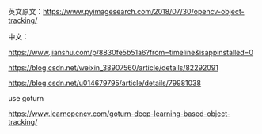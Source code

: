 英文原文：https://www.pyimagesearch.com/2018/07/30/opencv-object-tracking/



中文：

https://www.jianshu.com/p/8830fe5b51a6?from=timeline&isappinstalled=0

https://blog.csdn.net/weixin_38907560/article/details/82292091

https://blog.csdn.net/u014679795/article/details/79981038



use goturn

https://www.learnopencv.com/goturn-deep-learning-based-object-tracking/
